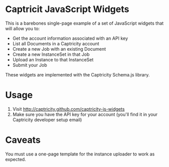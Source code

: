 Captricit JavaScript Widgets
=====================

This is a barebones single-page example of a set of JavaScript widgets that
will allow you to: 

* Get the account information associated with an API key
* List all Documents in a Captricity account
* Create a new Job with an existing Document
* Create a new InstanceSet in that Job 
* Upload an Instance to that InstanceSet
* Submit your Job

These widgets are implemented with the Captricity Schema.js library.

# Usage

1. Visit http://captricity.github.com/captricity-js-widgets
2. Make sure you have the API key for your account (you'll find it in your Captricity developer setup email)

# Caveats

You must use a one-page template for the instance uploader to work as expected.

